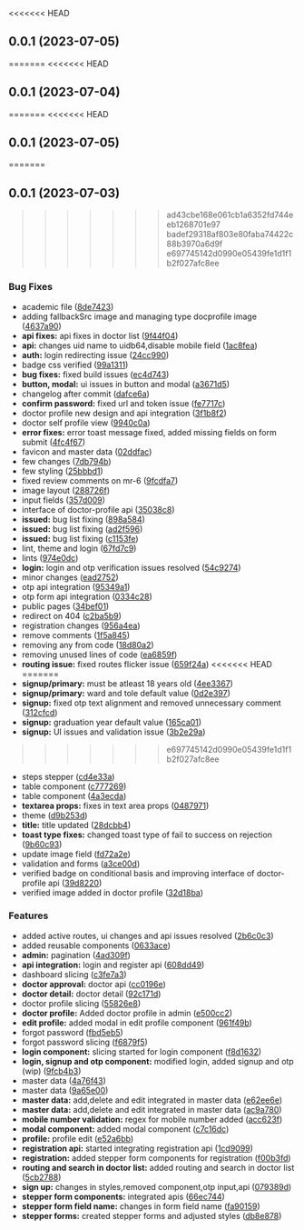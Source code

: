 <<<<<<< HEAD
## 0.0.1 (2023-07-05)
=======
<<<<<<< HEAD
## 0.0.1 (2023-07-04)
=======
<<<<<<< HEAD
## 0.0.1 (2023-07-05)
=======
## 0.0.1 (2023-07-03)
>>>>>>> ad43cbe168e061cb1a6352fd744eeb1268701e97
>>>>>>> badef29318af803e80faba74422c88b3970a6d9f
>>>>>>> e697745142d0990e05439fe1d1f1b2f027afc8ee


### Bug Fixes

* academic file ([8de7423](https://gitlab.com/r2850/nepmeds/commit/8de742336d82e12055d40b204f8e6b743c802715))
* adding fallbackSrc image and managing type docprofile image ([4637a90](https://gitlab.com/r2850/nepmeds/commit/4637a90d919b66058291d2a8ed94fde491df39ef))
* **api fixes:** api fixes in doctor list ([9f44f04](https://gitlab.com/r2850/nepmeds/commit/9f44f04d8adbb4ac4a3224c4ab7a54b1fc581024))
* **api:** changes uid name to uidb64,disable mobile field ([1ac8fea](https://gitlab.com/r2850/nepmeds/commit/1ac8feaa31af7aa0572a0800cee7373d84392b5f))
* **auth:** login redirecting issue ([24cc990](https://gitlab.com/r2850/nepmeds/commit/24cc990426a6ace563e56c208c12c066d1720515))
* badge css verified ([99a1311](https://gitlab.com/r2850/nepmeds/commit/99a131102367fcca67aaf0c07e9da39fd178c25e))
* **bug fixes:** fixed build issues ([ec4d743](https://gitlab.com/r2850/nepmeds/commit/ec4d7438ca0e887bd4d3a6f48f6c919bfc155c65))
* **button, modal:** ui issues in button and modal ([a3671d5](https://gitlab.com/r2850/nepmeds/commit/a3671d5d8fc9f21a0bb35794be2a6f643fe3003a))
* changelog after commit ([dafce6a](https://gitlab.com/r2850/nepmeds/commit/dafce6a52a07331497442df7d5599afe3a23ed29))
* **confirm password:** fixed url and token issue ([fe7717c](https://gitlab.com/r2850/nepmeds/commit/fe7717c0feb01b8f652f402a2ac5dae25c985c24))
* doctor profile new design and api integration ([3f1b8f2](https://gitlab.com/r2850/nepmeds/commit/3f1b8f231993cc068549ad4d482d87e7964d2d99))
* doctor self profile view ([9940c0a](https://gitlab.com/r2850/nepmeds/commit/9940c0a79442822b352f0c020be153ad367d142d))
* **error fixes:** error toast message fixed, added missing fields on form submit ([4fc4f67](https://gitlab.com/r2850/nepmeds/commit/4fc4f674adc59688d5c1a6ffd0e9d0249b7166a6))
* favicon and master data ([02ddfac](https://gitlab.com/r2850/nepmeds/commit/02ddfac19bd8e0b3a83eaf4591754b3cd3ea2a82))
* few changes ([7db794b](https://gitlab.com/r2850/nepmeds/commit/7db794bdb01b6f3392597d44823539d67e1cab4e))
* few styling ([25bbbd1](https://gitlab.com/r2850/nepmeds/commit/25bbbd174b41bdb92a600cec2e80d2fd383ccf8b))
* fixed review comments on mr-6 ([9fcdfa7](https://gitlab.com/r2850/nepmeds/commit/9fcdfa7b8e0aef6d0723ca8928aab35aa7675bbb))
* image layout ([288726f](https://gitlab.com/r2850/nepmeds/commit/288726f426bd5c2f393d04fef3cfdd811731c3e9))
* input fields ([357d009](https://gitlab.com/r2850/nepmeds/commit/357d00981cec4a43262cddbef6d8a0de399f449d))
* interface of doctor-profile api ([35038c8](https://gitlab.com/r2850/nepmeds/commit/35038c89bcbf65bebfe3f0b3d8d649485977bcbd))
* **issued:** bug list fixing ([898a584](https://gitlab.com/r2850/nepmeds/commit/898a584471df4c576c8eaf4f2ffa70a46b43a94e))
* **issued:** bug list fixing ([ad2f596](https://gitlab.com/r2850/nepmeds/commit/ad2f5961d266abdf3e98018cbe73ef59ac2ac9fa))
* **issued:** bug list fixing ([c1153fe](https://gitlab.com/r2850/nepmeds/commit/c1153fe0f5906dbba96092d73bd2033ddbb3686f))
* lint, theme and login ([67fd7c9](https://gitlab.com/r2850/nepmeds/commit/67fd7c9d581099e7ab85211cbdcbc2ef7ec05e8e))
* lints ([974e0dc](https://gitlab.com/r2850/nepmeds/commit/974e0dc65dfe81362677385fc4a4f8208cc378d1))
* **login:** login and otp verification issues resolved ([54c9274](https://gitlab.com/r2850/nepmeds/commit/54c9274913e159d22bb62304b3750e0a4a3fb5ba))
* minor changes ([ead2752](https://gitlab.com/r2850/nepmeds/commit/ead275217351fd4126a1b29c7a08de9a759b686f))
* otp api integration ([95349a1](https://gitlab.com/r2850/nepmeds/commit/95349a1690d1ac9d8e16e8e0e7790b4e8cf9a3f5))
* otp form api integration ([0334c28](https://gitlab.com/r2850/nepmeds/commit/0334c28fae96d5b88e43df4f4ecd203072c48a54))
* public pages ([34bef01](https://gitlab.com/r2850/nepmeds/commit/34bef0196ddaae21961f2776ad4f07d55fd3ab07))
* redirect on 404 ([c2ba5b9](https://gitlab.com/r2850/nepmeds/commit/c2ba5b999ab015f2c55bf3e1e6f7bf620a43714c))
* registration changes ([956a4ea](https://gitlab.com/r2850/nepmeds/commit/956a4ea181b93b5f624e4995204ce317d8623b34))
* remove comments ([1f5a845](https://gitlab.com/r2850/nepmeds/commit/1f5a845a91926aa9c35d0de950774c46e28475a5))
* removing any from code ([18d80a2](https://gitlab.com/r2850/nepmeds/commit/18d80a24debb5d5ae0d50464f866392e2d5fc8ca))
* removing unused lines of code ([ea6859f](https://gitlab.com/r2850/nepmeds/commit/ea6859fbfdc837aaf928c04ae8914c80575b7fc4))
* **routing issue:** fixed routes flicker issue ([659f24a](https://gitlab.com/r2850/nepmeds/commit/659f24ac935317c76b666635383a8b1775769666))
<<<<<<< HEAD
=======
* **signup/primary:** must be atleast 18 years old ([4ee3367](https://gitlab.com/r2850/nepmeds/commit/4ee3367f2148a9c09cb0453e11468ac0e3dbbee9))
* **signup/primary:** ward and tole default value ([0d2e397](https://gitlab.com/r2850/nepmeds/commit/0d2e397ed02bf3d3e6e9ce776562a9b0cd3b4fe8))
* **signup:** fixed otp text alignment and removed unnecessary comment ([312cfcd](https://gitlab.com/r2850/nepmeds/commit/312cfcd40c01a3d6b0a19ca368569107fa68e3fd))
* **signup:** graduation year default value ([165ca01](https://gitlab.com/r2850/nepmeds/commit/165ca0168908b8e53deeca26758913f7d6b1f4d5))
* **signup:** UI issues and validation issue ([3b2e29a](https://gitlab.com/r2850/nepmeds/commit/3b2e29afc9eed673ae5008773408a683487d3db7))
>>>>>>> e697745142d0990e05439fe1d1f1b2f027afc8ee
* steps stepper ([cd4e33a](https://gitlab.com/r2850/nepmeds/commit/cd4e33a54c48e7abe5d35dd2afea85c35034d069))
* table component ([c777269](https://gitlab.com/r2850/nepmeds/commit/c777269365e89a98714f8cf3cfe84a2c7197d5f9))
* table component ([4a3ecda](https://gitlab.com/r2850/nepmeds/commit/4a3ecda5a8f95bc40ac43e58e3a0094605baf7e6))
* **textarea props:** fixes in text area props ([0487971](https://gitlab.com/r2850/nepmeds/commit/0487971d5970bd9eeedb4971aff173f29aa9a41d))
* theme ([d9b253d](https://gitlab.com/r2850/nepmeds/commit/d9b253dd52ac704173087328aaa3a2476492b641))
* **title:** title updated ([28dcbb4](https://gitlab.com/r2850/nepmeds/commit/28dcbb4aef9fcca698e4102f4b786b77c2599f2b))
* **toast type fixes:** changed toast type of fail to success on rejection ([9b60c93](https://gitlab.com/r2850/nepmeds/commit/9b60c93a43ba60c04a2ea9bc08cd54f15c6f62ca))
* update image field ([fd72a2e](https://gitlab.com/r2850/nepmeds/commit/fd72a2e3f9e9cf2aeb637b419ea38f5752977e20))
* validation and forms ([a3ce00d](https://gitlab.com/r2850/nepmeds/commit/a3ce00d9a27d3203b98b8f6b15e6ad074192e5f3))
* verified badge on conditional basis and improving interface of doctor-profile api ([39d8220](https://gitlab.com/r2850/nepmeds/commit/39d82203c61337347880bb8c1a5ba1ccb870be51))
* verified image added in doctor profile ([32d18ba](https://gitlab.com/r2850/nepmeds/commit/32d18bac441ca217fc1879d01260cf21a84eb941))


### Features

* added active routes, ui changes and api issues resolved ([2b6c0c3](https://gitlab.com/r2850/nepmeds/commit/2b6c0c381e3750a8b589e0995e9de4dec9ccc75a))
* added reusable components ([0633ace](https://gitlab.com/r2850/nepmeds/commit/0633aceab1ac71fd12839eca78b7899a4eed6cbb))
* **admin:** pagination ([4ad309f](https://gitlab.com/r2850/nepmeds/commit/4ad309fbff9a1ce9cea4623239617a254d457859))
* **api integration:** login and register api ([608dd49](https://gitlab.com/r2850/nepmeds/commit/608dd49be124a81e3207a2616213454c6d16e142))
* dashboard slicing ([c3fe7a3](https://gitlab.com/r2850/nepmeds/commit/c3fe7a33a971c94544a97cec49d8b6814692ecfa))
* **doctor approval:** doctor api ([cc0196e](https://gitlab.com/r2850/nepmeds/commit/cc0196e5d173c45bafdff7af173e1627b142342b))
* **doctor detail:** doctor detail ([92c171d](https://gitlab.com/r2850/nepmeds/commit/92c171d6f4e83aa9139872850b4e20ca764ffb24))
* doctor profile slicing ([55826e8](https://gitlab.com/r2850/nepmeds/commit/55826e8bc4d0798c74960a23c912611a1d7c34f8))
* **doctor profile:** Added doctor profile in admin ([e500cc2](https://gitlab.com/r2850/nepmeds/commit/e500cc2b4f42e5d4a1c37144acc529ce61398117))
* **edit profile:** added modal in edit profile component ([961f49b](https://gitlab.com/r2850/nepmeds/commit/961f49bdc5103b65d0281c63ddb1afeecfcd71ff))
* forgot password ([fbd5eb5](https://gitlab.com/r2850/nepmeds/commit/fbd5eb54d18db3db41b40876e8416b7594fa0f72))
* forgot password slicing ([f6879f5](https://gitlab.com/r2850/nepmeds/commit/f6879f5ced3d03c386a2a53547a63d835a63bab4))
* **login component:** slicing started for login component ([f8d1632](https://gitlab.com/r2850/nepmeds/commit/f8d163273265dc1dada652904f7cf85a60c8c16e))
* **login, signup and otp component:** modified login, added signup and otp (wip) ([9fcb4b3](https://gitlab.com/r2850/nepmeds/commit/9fcb4b32b0c646f71ab088749a63b887740c16f3))
* master data ([4a76f43](https://gitlab.com/r2850/nepmeds/commit/4a76f43b2c29144c0ce55322f9c9999163c982c2))
* master data ([9a65e00](https://gitlab.com/r2850/nepmeds/commit/9a65e00258290f254ba1d4753f1c4d3b63d6f7b8))
* **master data:** add,delete and edit integrated in master data ([e62ee6e](https://gitlab.com/r2850/nepmeds/commit/e62ee6e5505ab7e24466f9c39e977bad4a03299d))
* **master data:** add,delete and edit integrated in master data ([ac9a780](https://gitlab.com/r2850/nepmeds/commit/ac9a78077fb890b57472650cd6739d311be95637))
* **mobile number validation:** regex for mobile number added ([acc623f](https://gitlab.com/r2850/nepmeds/commit/acc623f68fe11df7eec3c717edf920e633ed12ab))
* **modal component:** added modal component ([c7c16dc](https://gitlab.com/r2850/nepmeds/commit/c7c16dc8ce4e9650dfa18cada9634f54cdbf10a0))
* **profile:** profile edit ([e52a6bb](https://gitlab.com/r2850/nepmeds/commit/e52a6bb66e839b02c1d48f1abe6dec5eeb0df133))
* **registration api:** started integrating registration api ([1cd9099](https://gitlab.com/r2850/nepmeds/commit/1cd90992ef00249a18fd598b1c6e632c1bdbadef))
* **registration:** added stepper form components for registration ([f00b3fd](https://gitlab.com/r2850/nepmeds/commit/f00b3fd93b4a8e41c082fef6d63ddca36699bd38))
* **routing and search in doctor list:** added routing and search in doctor list ([5cb2788](https://gitlab.com/r2850/nepmeds/commit/5cb2788c23b710dcd84a6f038758d9a082096023))
* **sign up:** changes in styles,removed component,otp input,api ([079389d](https://gitlab.com/r2850/nepmeds/commit/079389d3d93e597a0be7a35fb0a013cdb751aec7))
* **stepper form components:** integrated apis ([66ec744](https://gitlab.com/r2850/nepmeds/commit/66ec7445c7764139c7b500fe188570bd41b20a0d))
* **stepper form field name:** changes in form field name ([fa90159](https://gitlab.com/r2850/nepmeds/commit/fa90159f2e8de00e1ad1fcd7d797694d3126d34c))
* **stepper forms:** created stepper forms and adjusted styles ([db8e878](https://gitlab.com/r2850/nepmeds/commit/db8e87873ff7993fdcf27f2bb2052e1f25b9f253))



